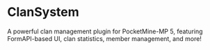 # ClanSystem
A powerful clan management plugin for PocketMine-MP 5, featuring FormAPI-based UI, clan statistics, member management, and more!
